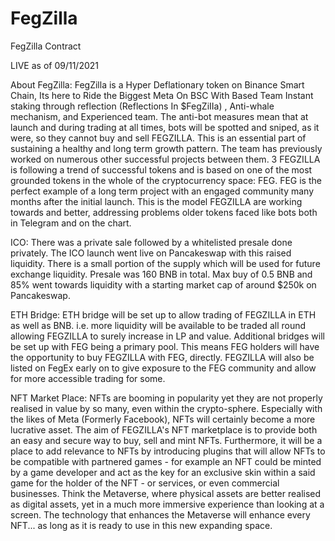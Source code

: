# FegZilla
FegZilla Contract

LIVE as of 09/11/2021

About FegZilla:
FegZilla is a Hyper Deflationary token on Binance Smart Chain, Its here to Ride the Biggest Meta On BSC With Based Team Instant staking through reflection (Reflections In $FegZiIIa) , Anti-whale mechanism, and Experienced team. The anti-bot measures mean that at launch and during trading at all times, bots will be spotted and sniped, as it were, so they cannot buy and sell FEGZILLA. This is an essential part of sustaining a healthy and long term growth pattern. The team has previously worked on numerous other successful projects between them. 3 FEGZILLA is following a trend of successful tokens and is based on one of the most grounded tokens in the whole of the cryptocurrency space: FEG. 
 FEG is the perfect example of a long term project with an engaged community many months after the initial launch. This is the model FEGZILLA are working towards and better, addressing problems older tokens faced like bots both in Telegram and on the chart.

ICO:
There was a private sale followed by a whitelisted presale done privately. The ICO launch went live on Pancakeswap with this raised liquidity. There is a small portion of the supply which will be used for future exchange liquidity. Presale was 160 BNB in total. Max buy of 0.5 BNB and 85% went towards liquidity with a starting market cap of around $250k on Pancakeswap.

ETH Bridge:
ETH bridge will be set up to allow trading of FEGZILLA in ETH as well as BNB. i.e. more liquidity will be available to be traded all round allowing FEGZILLA to surely increase in LP and value. Additional bridges will be set up with FEG being a primary pool. This means FEG holders will have the opportunity to buy FEGZILLA with FEG, directly. FEGZILLA will also be listed on FegEx early on to give exposure to the FEG community and allow for more accessible trading for some.

NFT Market Place:
NFTs are booming in popularity yet they are not properly realised in value by so many, even within the crypto-sphere. Especially with the likes of Meta (Formerly Facebook), NFTs will certainly become a more lucrative asset. The aim of FEGZILLA's NFT marketplace is to provide both an easy and secure way to buy, sell and mint NFTs. Furthermore, it will be a place to add relevance to NFTs by introducing plugins that will allow NFTs to be compatible with partnered games - for example an NFT could be minted by a game developer and act as the key for an exclusive skin within a said game for the holder of the NFT - or services, or even commercial businesses. Think the Metaverse, where physical assets are better realised as digital assets, yet in a much more immersive experience than looking at a screen. The technology that enhances the Metaverse will enhance every NFT... as long as it is ready to use in this new expanding space.
